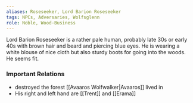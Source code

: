 ```yaml
---
aliases: Roseseeker, Lord Barion Roseseeker
tags: NPCs, Adversaries, Wolfsglenn
role: Noble, Wood-Business
---
```


 Lord Barion Roseseeker is a rather pale human, probably late 30s or early 40s with brown hair and beard and piercing blue eyes. He is wearing a white blouse of nice cloth but also sturdy boots for going into the woods. He seems fit.

### Important Relations
* destroyed the forest [[Avaaros Wolfwalker|Avaaros]] lived in
* His right and left hand are [[Trent]] and [[Erama]]